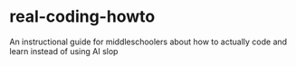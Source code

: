 # real-coding-howto
An instructional guide for middleschoolers about how to actually code and learn instead of using AI slop
